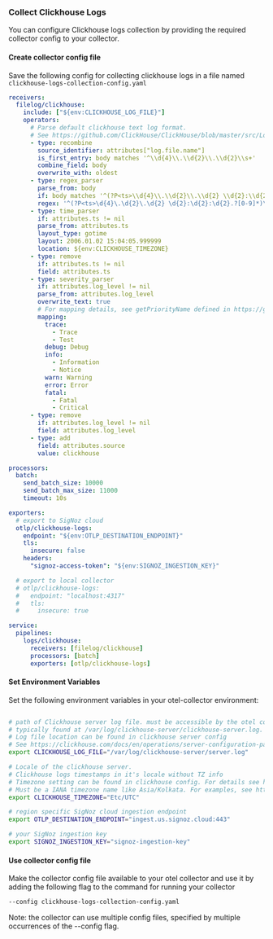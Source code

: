### Collect Clickhouse Logs

You can configure Clickhouse logs collection by providing the required collector config to your collector.

#### Create collector config file

Save the following config for collecting clickhouse logs in a file named `clickhouse-logs-collection-config.yaml`

```yaml
receivers:
  filelog/clickhouse:
    include: ["${env:CLICKHOUSE_LOG_FILE}"]
    operators:
      # Parse default clickhouse text log format.
      # See https://github.com/ClickHouse/ClickHouse/blob/master/src/Loggers/OwnPatternFormatter.cpp
      - type: recombine
        source_identifier: attributes["log.file.name"]
        is_first_entry: body matches '^\\d{4}\\.\\d{2}\\.\\d{2}\\s+'
        combine_field: body
        overwrite_with: oldest
      - type: regex_parser
        parse_from: body
        if: body matches '^(?P<ts>\\d{4}\\.\\d{2}\\.\\d{2} \\d{2}:\\d{2}:\\d{2}.?[0-9]*)\\s+\\[\\s+(\\x1b.*?m)?(?P<thread_id>\\d*)(\\x1b.*?m)?\\s+\\]\\s+{((\\x1b.*?m)?(?P<query_id>[0-9a-zA-Z-_]*)(\\x1b.*?m)?)?}\\s+<(\\x1b.*?m)?(?P<log_level>\\w*)(\\x1b.*?m)?>\\s+((\\x1b.*?m)?(?P<clickhouse_component>[a-zA-Z0-9_]+)(\\x1b.*?m)?:)?\\s+(?s)(?P<message>.*)$'
        regex: '^(?P<ts>\d{4}\.\d{2}\.\d{2} \d{2}:\d{2}:\d{2}.?[0-9]*)\s+\[\s+(\x1b.*?m)?(?P<thread_id>\d*)(\x1b.*?m)?\s+\]\s+{((\x1b.*?m)?(?P<query_id>[0-9a-zA-Z-_]*)(\x1b.*?m)?)?}\s+<(\x1b.*?m)?(?P<log_level>\w*)(\x1b.*?m)?>\s+((\x1b.*?m)?(?P<clickhouse_component>[a-zA-Z0-9_]+)(\x1b.*?m)?:)?\s+(?s)(?P<message>.*)$'
      - type: time_parser
        if: attributes.ts != nil
        parse_from: attributes.ts
        layout_type: gotime
        layout: 2006.01.02 15:04:05.999999
        location: ${env:CLICKHOUSE_TIMEZONE}
      - type: remove
        if: attributes.ts != nil
        field: attributes.ts
      - type: severity_parser
        if: attributes.log_level != nil
        parse_from: attributes.log_level
        overwrite_text: true
        # For mapping details, see getPriorityName defined in https://github.com/ClickHouse/ClickHouse/blob/master/src/Interpreters/InternalTextLogsQueue.cpp
        mapping:
          trace:
            - Trace
            - Test
          debug: Debug
          info:
            - Information
            - Notice
          warn: Warning
          error: Error
          fatal:
            - Fatal
            - Critical
      - type: remove
        if: attributes.log_level != nil
        field: attributes.log_level
      - type: add
        field: attributes.source
        value: clickhouse

processors:
  batch:
    send_batch_size: 10000
    send_batch_max_size: 11000
    timeout: 10s

exporters:
  # export to SigNoz cloud
  otlp/clickhouse-logs:
    endpoint: "${env:OTLP_DESTINATION_ENDPOINT}"
    tls:
      insecure: false
    headers:
      "signoz-access-token": "${env:SIGNOZ_INGESTION_KEY}"

  # export to local collector
  # otlp/clickhouse-logs:
  #   endpoint: "localhost:4317"
  #   tls:
  #     insecure: true

service:
  pipelines:
    logs/clickhouse:
      receivers: [filelog/clickhouse]
      processors: [batch]
      exporters: [otlp/clickhouse-logs]
```

#### Set Environment Variables

Set the following environment variables in your otel-collector environment:

```bash

# path of Clickhouse server log file. must be accessible by the otel collector
# typically found at /var/log/clickhouse-server/clickhouse-server.log.
# Log file location can be found in clickhouse server config
# See https://clickhouse.com/docs/en/operations/server-configuration-parameters/settings#logger
export CLICKHOUSE_LOG_FILE="/var/log/clickhouse-server/server.log"

# Locale of the clickhouse server.
# Clickhouse logs timestamps in it's locale without TZ info
# Timezone setting can be found in clickhouse config. For details see https://clickhouse.com/docs/en/operations/server-configuration-parameters/settings#timezone
# Must be a IANA timezone name like Asia/Kolkata. For examples, see https://en.wikipedia.org/wiki/List_of_tz_database_time_zones
export CLICKHOUSE_TIMEZONE="Etc/UTC"

# region specific SigNoz cloud ingestion endpoint
export OTLP_DESTINATION_ENDPOINT="ingest.us.signoz.cloud:443"

# your SigNoz ingestion key
export SIGNOZ_INGESTION_KEY="signoz-ingestion-key"

```

#### Use collector config file

Make the collector config file available to your otel collector and use it by adding the following flag to the command for running your collector  
```bash
--config clickhouse-logs-collection-config.yaml
```  
Note: the collector can use multiple config files, specified by multiple occurrences of the --config flag.

